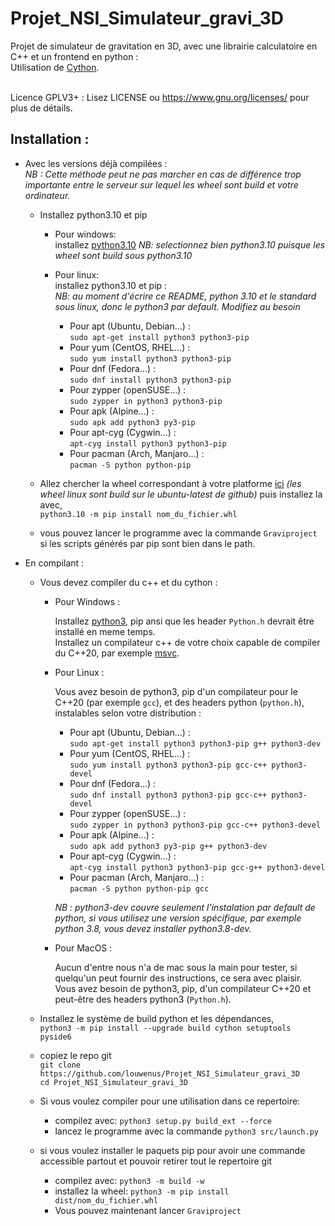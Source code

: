 # Projet_NSI_Simulateur_gravi_3D

Projet de simulateur de gravitation en 3D, avec une librairie calculatoire en C++ et un frontend en python :<br/>
Utilisation de [Cython](https://github.com/cython/cython).<br/><br/>

Licence GPLV3+ :
Lisez LICENSE ou https://www.gnu.org/licenses/ pour plus de détails.

## Installation :<br/>
- Avec les versions déjà compilées :<br/>
  *NB : Cette méthode peut ne pas marcher en cas de différence trop importante entre le serveur sur lequel les wheel sont build et votre ordinateur.*
  - Installez python3.10 et pip

    - Pour windows:<br/>
      installez [python3.10](https://www.python.org/downloads/windows) *NB: selectionnez bien python3.10 puisque les wheel sont build sous python3.10*

    - Pour linux:<br/>
      installez python3.10 et pip :<br/>
      *NB: au moment d'écrire ce README, python 3.10 et le standard sous linux, donc le python3 par default. Modifiez au besoin*
      - Pour apt (Ubuntu, Debian...) :<br/>
        `sudo apt-get install python3 python3-pip`
      - Pour yum (CentOS, RHEL...) :<br/>
        `sudo yum install python3 python3-pip`
      - Pour dnf (Fedora...) :<br/>
        `sudo dnf install python3 python3-pip`
      - Pour zypper (openSUSE...) :<br/>
        `sudo zypper in python3 python3-pip`
      - Pour apk (Alpine...) :<br/>
        `sudo apk add python3 py3-pip`
      - Pour apt-cyg (Cygwin...) :<br/>
        `apt-cyg install python3 python3-pip`
      - Pour pacman (Arch, Manjaro...) :<br/>
        `pacman -S python python-pip`
    
  - Allez chercher la wheel correspondant à votre platforme [ici](https://mwaserv.hd.free.fr/downloads/graviproject/) *(les wheel linux sont build sur le ubuntu-latest de github)* puis installez la avec,<br/>
  `python3.10 -m pip install nom_du_fichier.whl`<br/>
  - vous pouvez lancer le programme avec la commande `Graviproject` si les scripts générés par pip sont bien dans le path.
- En compilant :<br/>
  - Vous devez compiler du c++ et du cython :
    - Pour Windows :

      Installez [python3](https://www.python.org/downloads/windows/), pip ansi que les header `Python.h` devrait être installé en meme temps.<br/>
      Installez un compilateur c++ de votre choix capable de compiler du C++20, par exemple [msvc](https://aka.ms/vs/17/release/vs_BuildTools.exe).

    - Pour Linux :

      Vous avez besoin de python3, pip d'un compilateur pour le C++20 (par exemple `gcc`), et des headers python (`python.h`), instalables selon votre distribution :
      - Pour apt (Ubuntu, Debian...) :<br/>
        `sudo apt-get install python3 python3-pip g++ python3-dev`
      - Pour yum (CentOS, RHEL...) :<br/>
        `sudo yum install python3 python3-pip gcc-c++ python3-devel`
      - Pour dnf (Fedora...) :<br/>
        `sudo dnf install python3 python3-pip gcc-c++ python3-devel`
      - Pour zypper (openSUSE...) :<br/>
        `sudo zypper in python3 python3-pip gcc-c++ python3-devel`
      - Pour apk (Alpine...) :<br/>
        `sudo apk add python3 py3-pip g++ python3-dev`
      - Pour apt-cyg (Cygwin...) :<br/>
        `apt-cyg install python3 python3-pip gcc-g++ python3-devel`
      - Pour pacman (Arch, Manjaro...) :<br/>
        `pacman -S python python-pip gcc`
      
      *NB : python3-dev couvre seulement l'instalation par default de python, si vous utilisez une version spécifique, par exemple python 3.8, vous devez installer python3.8-dev.*
      
    - Pour MacOS :

      Aucun d'entre nous n'a de mac sous la main pour tester, si quelqu'un peut fournir des instructions, ce sera avec plaisir.<br/>
      Vous avez besoin de python3, pip, d'un compilateur C++20 et peut-être des headers python3 (`Python.h`).
  
  - Installez le système de build python et les dépendances,<br/>
  `python3 -m pip install --upgrade build cython setuptools pyside6`<br/>
  - copiez le repo git<br/>
  `git clone https://github.com/louwenus/Projet_NSI_Simulateur_gravi_3D`<br/>
  `cd Projet_NSI_Simulateur_gravi_3D`<br/>
  - Si vous voulez compiler pour une utilisation dans ce repertoire:
    - compilez avec: `python3 setup.py build_ext --force`<br/>
    - lancez le programme avec la commande `python3 src/launch.py`
  - si vous voulez installer le paquets pip pour avoir une commande accessible partout et pouvoir retirer tout le repertoire git
    - compilez avec: `python3 -m build -w`
    - installez la wheel: `python3 -m pip install dist/nom_du_fichier.whl`
    - Vous pouvez maintenant lancer `Graviproject`
